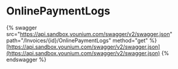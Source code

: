 # OnlinePaymentLogs

{% swagger src="https://api.sandbox.younium.com/swagger/v2/swagger.json" path="/Invoices/{id}/OnlinePaymentLogs" method="get" %}
[https://api.sandbox.younium.com/swagger/v2/swagger.json](https://api.sandbox.younium.com/swagger/v2/swagger.json)
{% endswagger %}
